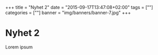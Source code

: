 +++
title = "Nyhet 2"
date = "2015-09-17T13:47:08+02:00"
tags = [""]
categories = [""]
banner = "img/banners/banner-7.jpg"
+++
# Nyhet 2

Lorem ipsum
